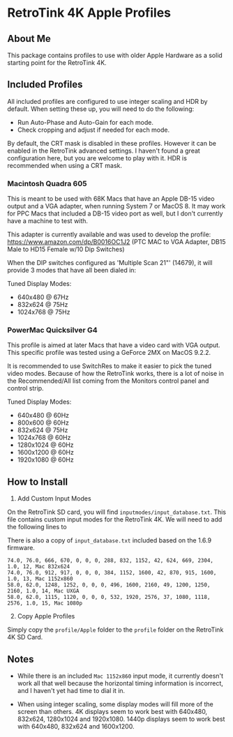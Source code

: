 # RetroTink 4K Apple Profiles

## About Me

This package contains profiles to use with older Apple Hardware as a solid starting point for the RetroTink 4K.

## Included Profiles

All included profiles are configured to use integer scaling and HDR by default. When setting these up, you will need to do the following:

- Run Auto-Phase and Auto-Gain for each mode.
- Check cropping and adjust if needed for each mode.

By default, the CRT mask is disabled in these profiles. However it can be enabled in the RetroTink advanced settings. I haven't found a great configuration here, but you are welcome to play with it. HDR is recommended when using a CRT mask.

### Macintosh Quadra 605

This is meant to be used with 68K Macs that have an Apple DB-15 video output and a VGA adapter, when running System 7 or MacOS 8. It may work for PPC Macs that included a DB-15 video port as well, but I don't currently have a machine to test with.

This adapter is currently available and was used to develop the profile: https://www.amazon.com/dp/B0016OC1J2 (PTC MAC to VGA Adapter, DB15 Male to HD15 Female w/10 Dip Switches)

When the DIP switches configured as 'Multiple Scan 21"' (14679), it will provide 3 modes that have all been dialed in:

Tuned Display Modes:
- 640x480 @ 67Hz
- 832x624 @ 75Hz
- 1024x768 @ 75Hz

### PowerMac Quicksilver G4

This profile is aimed at later Macs that have a video card with VGA output. This specific profile was tested using a GeForce 2MX on MacOS 9.2.2.

It is recommended to use SwitchRes to make it easier to pick the tuned video modes. Because of how the RetroTink works, there is a lot of noise in the Recommended/All list coming from the Monitors control panel and control strip.

Tuned Display Modes:
- 640x480 @ 60Hz
- 800x600 @ 60Hz
- 832x624 @ 75Hz
- 1024x768 @ 60Hz
- 1280x1024 @ 60Hz
- 1600x1200 @ 60Hz
- 1920x1080 @ 60Hz

## How to Install

1. Add Custom Input Modes

On the RetroTink SD card, you will find `inputmodes/input_database.txt`. This file contains
custom input modes for the RetroTink 4K. We will need to add the following lines to

There is also a copy of `input_database.txt` included based on the 1.6.9 firmware.

```
74.0, 76.0, 666, 670, 0, 0, 0, 288, 832, 1152, 42, 624, 669, 2304, 1.0, 12, Mac 832x624
74.0, 76.0, 912, 917, 0, 0, 0, 384, 1152, 1600, 42, 870, 915, 1600, 1.0, 13, Mac 1152x860
58.0, 62.0, 1248, 1252, 0, 0, 0, 496, 1600, 2160, 49, 1200, 1250, 2160, 1.0, 14, Mac UXGA
58.0, 62.0, 1115, 1120, 0, 0, 0, 532, 1920, 2576, 37, 1080, 1118, 2576, 1.0, 15, Mac 1080p
```

2. Copy Apple Profiles

Simply copy the `profile/Apple` folder to the `profile` folder on the RetroTink 4K SD Card.

## Notes

* While there is an included `Mac 1152x860` input mode, it currently doesn't work all that well because the horizontal timing information is incorrect, and I haven't yet had time to dial it in.

* When using integer scaling, some display modes will fill more of the screen than others. 4K displays seem to work best with 640x480, 832x624, 1280x1024 and 1920x1080. 1440p displays seem to work best with 640x480, 832x624 and 1600x1200.
